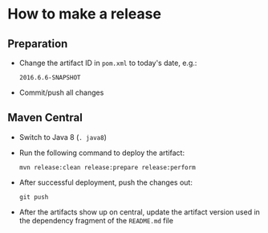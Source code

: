 How to make a release
=====================

Preparation
-----------

* Change the artifact ID in `pom.xml` to today's date, e.g.:

  ```
  2016.6.6-SNAPSHOT
  ```

* Commit/push all changes


Maven Central
-------------

* Switch to Java 8 (`. java8`)

* Run the following command to deploy the artifact:

  ```
  mvn release:clean release:prepare release:perform
  ```

* After successful deployment, push the changes out:

  ```
  git push
  ```

* After the artifacts show up on central, update the artifact version used
  in the dependency fragment of the `README.md` file

